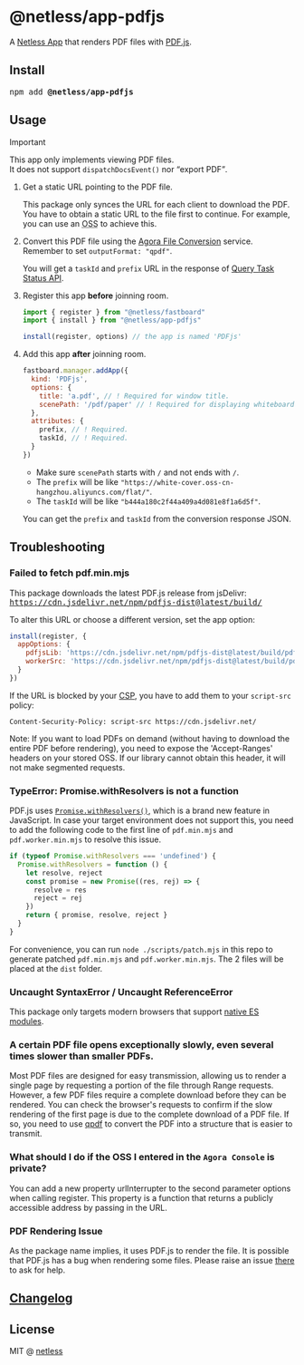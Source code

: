 # @netless/app-pdfjs

A [Netless App](https://github.com/netless-io/netless-app) that renders PDF files with [PDF.js](https://github.com/mozilla/pdf.js).

## Install

<pre>npm add <strong>@netless/app-pdfjs</strong></pre>

## Usage

> [!IMPORTANT]
> This app only implements viewing PDF files.\
> It does not support `dispatchDocsEvent()` nor <q>export PDF</q>.

1. Get a static URL pointing to the PDF file.

   This package only synces the URL for each client to download the PDF.
   You have to obtain a static URL to the file first to continue.
   For example, you can use an <abbr title="Object Storage Service">OSS</abbr> to achieve this.

2. Convert this PDF file using the [Agora File Conversion](https://docs.agora.io/en/interactive-whiteboard/reference/whiteboard-api/file-conversion?platform=android#start-file-conversion) service. Remember to set `outputFormat: "qpdf"`.

   You will get a `taskId` and `prefix` URL in the response of [Query Task Status API](https://docs.agora.io/en/interactive-whiteboard/reference/whiteboard-api/file-conversion?platform=android#query-the-progress-of-a-file-conversion-task).

3. Register this app **before** joinning room.

   ```js
   import { register } from "@netless/fastboard"
   import { install } from "@netless/app-pdfjs"

   install(register, options) // the app is named 'PDFjs'
   ```

4. Add this app **after** joinning room.

   ```js
   fastboard.manager.addApp({
     kind: 'PDFjs',
     options: {
       title: 'a.pdf', // ! Required for window title.
       scenePath: '/pdf/paper' // ! Required for displaying whiteboard on it.
     },
     attributes: {
       prefix, // ! Required.
       taskId, // ! Required.
     }
   })
   ```

   - Make sure `scenePath` starts with `/` and not ends with `/`.
   - The `prefix` will be like `"https://white-cover.oss-cn-hangzhou.aliyuncs.com/flat/"`.
   - The `taskId` will be like `"b444a180c2f44a409a4d081e8f1a6d5f"`.

   You can get the `prefix` and `taskId` from the conversion response JSON.

## Troubleshooting

### Failed to fetch pdf.min.mjs

This package downloads the latest PDF.js release from jsDelivr:\
<samp>https://cdn.jsdelivr.net/npm/pdfjs-dist@latest/build/</samp>

To alter this URL or choose a different version, set the app option:

```js
install(register, {
  appOptions: {
    pdfjsLib: 'https://cdn.jsdelivr.net/npm/pdfjs-dist@latest/build/pdf.min.mjs',
    workerSrc: 'https://cdn.jsdelivr.net/npm/pdfjs-dist@latest/build/pdf.worker.min.mjs'
  }
})
```

If the URL is blocked by your [CSP](https://developer.mozilla.org/en-US/docs/Web/HTTP/CSP),
you have to add them to your `script-src` policy:

```
Content-Security-Policy: script-src https://cdn.jsdelivr.net/
```

Note: If you want to load PDFs on demand (without having to download the entire PDF before rendering),
you need to expose the 'Accept-Ranges' headers on your stored OSS.
If our library cannot obtain this header, it will not make segmented requests.

### TypeError: Promise.withResolvers is not a function

PDF.js uses [`Promise.withResolvers()`](https://developer.mozilla.org/en-US/docs/Web/JavaScript/Reference/Global_Objects/Promise/withResolvers), which is a brand new feature in JavaScript.
In case your target environment does not support this, you need to add the following code to the first line of
`pdf.min.mjs` and `pdf.worker.min.mjs` to resolve this issue.

```javascript
if (typeof Promise.withResolvers === 'undefined') {
  Promise.withResolvers = function () {
    let resolve, reject
    const promise = new Promise((res, rej) => {
      resolve = res
      reject = rej
    })
    return { promise, resolve, reject }
  }
}
```

For convenience, you can run `node ./scripts/patch.mjs` in this repo to generate patched `pdf.min.mjs` and `pdf.worker.min.mjs`.
The 2 files will be placed at the `dist` folder.

### Uncaught SyntaxError / Uncaught ReferenceError

This package only targets modern browsers that support [native ES modules](https://caniuse.com/es6-module).

### A certain PDF file opens exceptionally slowly, even several times slower than smaller PDFs.

Most PDF files are designed for easy transmission,
allowing us to render a single page by requesting a portion of the file through Range requests.
However, a few PDF files require a complete download before they can be rendered.
You can check the browser's requests to confirm if the slow rendering of the first page
is due to the complete download of a PDF file.
If so, you need to use [qpdf](https://github.com/qpdf/qpdf) to convert the PDF
into a structure that is easier to transmit.

### What should I do if the OSS I entered in the `Agora Console` is private?

You can add a new property urlInterrupter to the second parameter options when calling register.
This property is a function that returns a publicly accessible address by passing in the URL.

### PDF Rendering Issue

As the package name implies, it uses PDF.js to render the file.
It is possible that PDF.js has a bug when rendering some files.
Please raise an issue [there](https://github.com/mozilla/pdf.js) to ask for help.

## [Changelog](./CHANGELOG.md)

## License

MIT @ [netless](https://github.com/netless-io)
